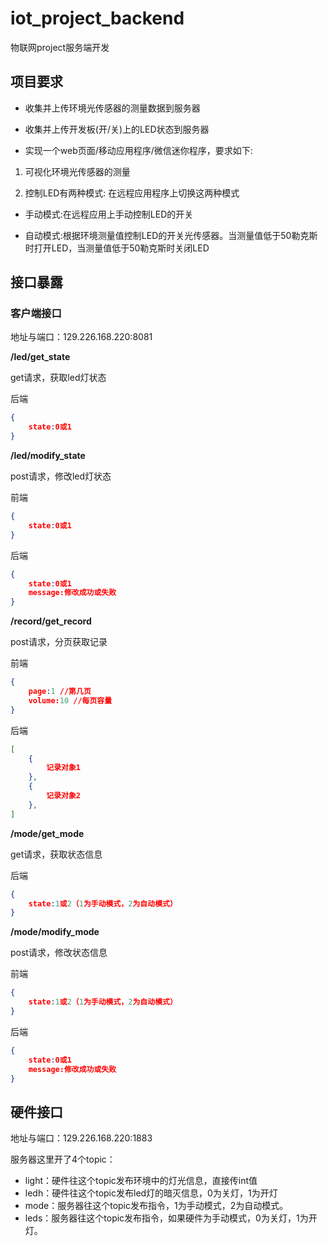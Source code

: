 # iot_project_backend
物联网project服务端开发

## 项目要求

- 收集并上传环境光传感器的测量数据到服务器

- 收集并上传开发板(开/关)上的LED状态到服务器

- 实现一个web页面/移动应用程序/微信迷你程序，要求如下:

1. 可视化环境光传感器的测量

2. 控制LED有两种模式: 在远程应用程序上切换这两种模式

- 手动模式:在远程应用上手动控制LED的开关

- 自动模式:根据环境测量值控制LED的开关光传感器。当测量值低于50勒克斯时打开LED，当测量值低于50勒克斯时关闭LED



## 接口暴露

### 客户端接口

地址与端口：129.226.168.220:8081

**/led/get_state**

get请求，获取led灯状态

后端

```json
{
    state:0或1
}
```



**/led/modify_state**

post请求，修改led灯状态

前端

```json
{
    state:0或1
}
```

后端

```json
{
    state:0或1
    message:修改成功或失败
}
```



**/record/get_record**

post请求，分页获取记录

前端

```json
{
    page:1 //第几页
    volume:10 //每页容量
}
```

后端

```json
[
    {
    	记录对象1
	},
    {
    	记录对象2
	},
]
```

**/mode/get_mode**

get请求，获取状态信息

后端

```json
{
    state:1或2（1为手动模式，2为自动模式）
}
```



**/mode/modify_mode**

post请求，修改状态信息

前端

```json
{
    state:1或2（1为手动模式，2为自动模式）
}
```

后端

```json
{
    state:0或1
    message:修改成功或失败
}
```





## 硬件接口

地址与端口：129.226.168.220:1883

服务器这里开了4个topic：

- light：硬件往这个topic发布环境中的灯光信息，直接传int值
- ledh：硬件往这个topic发布led灯的暗灭信息，0为关灯，1为开灯
- mode：服务器往这个topic发布指令，1为手动模式，2为自动模式。
- leds：服务器往这个topic发布指令，如果硬件为手动模式，0为关灯，1为开灯。

